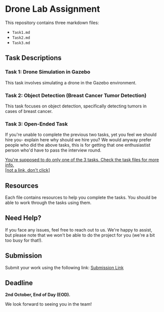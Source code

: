 # Drone Lab Assignment

This repository contains three markdown files:

- `Task1.md`
- `Task2.md`
- `Task3.md`

## Task Descriptions

### Task 1: Drone Simulation in Gazebo
This task involves simulating a drone in the Gazebo environment.

### Task 2: Object Detection (Breast Cancer Tumor Detection)
This task focuses on object detection, specifically detecting tumors in cases of breast cancer.

### Task 3: Open-Ended Task
If you're unable to complete the previous two tasks, yet you feel we should hire you- explain here why should we hire you?
We would anyway prefer people who did the above tasks, this is for getting that one enthusiastist person who'd have to pass the interview round.

[You're supposed to do only one of the 3 tasks. Check the task files for more info.  
[not a link, don't click]](#)

## Resources

Each file contains resources to help you complete the tasks. You should be able to work through the tasks using them.

## Need Help?

If you face any issues, feel free to reach out to us. We're happy to assist, but please note that we won't be able to do the project for you (we're a bit too busy for that!).

## Submission

Submit your work using the following link: [Submission Link](https://forms.gle/qtntK5twTcYwK52aA)

## Deadline

**2nd October, End of Day (EOD).**

We look forward to seeing you in the team!
